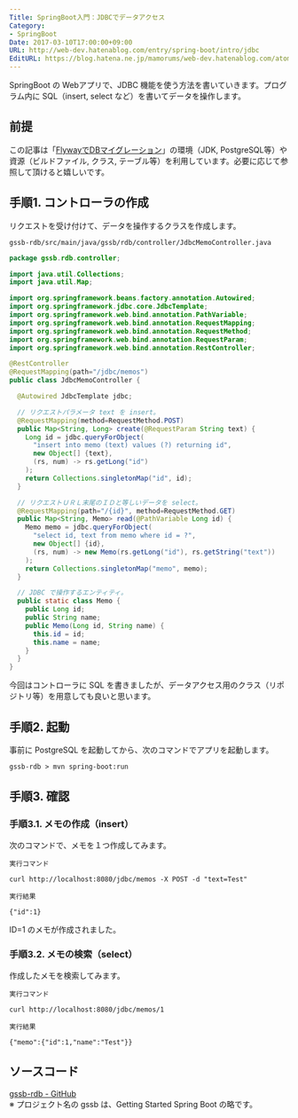 ```yaml
---
Title: SpringBoot入門：JDBCでデータアクセス
Category:
- SpringBoot
Date: 2017-03-10T17:00:00+09:00
URL: http://web-dev.hatenablog.com/entry/spring-boot/intro/jdbc
EditURL: https://blog.hatena.ne.jp/mamorums/web-dev.hatenablog.com/atom/entry/10328749687179107417
---
```


SpringBoot の Webアプリで、JDBC 機能を使う方法を書いていきます。プログラム内に SQL（insert, select など）を書いてデータを操作します。


## 前提
この記事は「[FlywayでDBマイグレーション](/entry/spring-boot/intro/flyway)」の環境（JDK, PostgreSQL等）や資源（ビルドファイル, クラス, テーブル等）を利用しています。必要に応じて参照して頂けると嬉しいです。


## 手順1. コントローラの作成
リクエストを受け付けて、データを操作するクラスを作成します。

`gssb-rdb/src/main/java/gssb/rdb/controller/JdbcMemoController.java`

```java
package gssb.rdb.controller;

import java.util.Collections;
import java.util.Map;

import org.springframework.beans.factory.annotation.Autowired;
import org.springframework.jdbc.core.JdbcTemplate;
import org.springframework.web.bind.annotation.PathVariable;
import org.springframework.web.bind.annotation.RequestMapping;
import org.springframework.web.bind.annotation.RequestMethod;
import org.springframework.web.bind.annotation.RequestParam;
import org.springframework.web.bind.annotation.RestController;

@RestController
@RequestMapping(path="/jdbc/memos")
public class JdbcMemoController {

  @Autowired JdbcTemplate jdbc;

  // リクエストパラメータ text を insert。
  @RequestMapping(method=RequestMethod.POST)
  public Map<String, Long> create(@RequestParam String text) {
    Long id = jdbc.queryForObject(
      "insert into memo (text) values (?) returning id",
      new Object[] {text},
      (rs, num) -> rs.getLong("id")
    );
    return Collections.singletonMap("id", id);
  }

  // リクエストＵＲＬ末尾のＩＤと等しいデータを select。
  @RequestMapping(path="/{id}", method=RequestMethod.GET)
  public Map<String, Memo> read(@PathVariable Long id) {
    Memo memo = jdbc.queryForObject(
      "select id, text from memo where id = ?",
      new Object[] {id},
      (rs, num) -> new Memo(rs.getLong("id"), rs.getString("text"))
    );
    return Collections.singletonMap("memo", memo);
  }

  // JDBC で操作するエンティティ。
  public static class Memo {
    public Long id;
    public String name;
    public Memo(Long id, String name) {
      this.id = id;
      this.name = name;
    }
  }
}
```

今回はコントローラに SQL を書きましたが、データアクセス用のクラス（リポジトリ等）を用意しても良いと思います。


## 手順2. 起動
事前に PostgreSQL を起動してから、次のコマンドでアプリを起動します。

```txt
gssb-rdb > mvn spring-boot:run
```


## 手順3. 確認
### 手順3.1. メモの作成（insert）
次のコマンドで、メモを１つ作成してみます。

`実行コマンド`

```
curl http://localhost:8080/jdbc/memos -X POST -d "text=Test"
```

`実行結果`

```
{"id":1}
```

ID=1 のメモが作成されました。


### 手順3.2. メモの検索（select）
作成したメモを検索してみます。

`実行コマンド`

```
curl http://localhost:8080/jdbc/memos/1
```

`実行結果`

```
{"memo":{"id":1,"name":"Test"}}
```


## ソースコード
[gssb-rdb - GitHub](https://github.com/mamorum/blog/tree/master/code/gssb-rdb)  
※ プロジェクト名の gssb は、Getting Started Spring Boot の略です。
